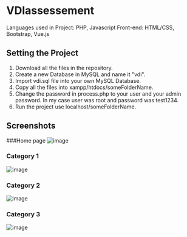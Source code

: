 # VDIassessement

Languages used in Project: PHP, Javascript
Front-end: HTML/CSS, Bootstrap, Vue.js

## Setting the Project
1. Download all the files in the repository.
2. Create a new Database in MySQL and name it "vdi".
3. Import vdi.sql file into your own MySQL Database.
4. Copy all the files into xampp/htdocs/someFolderName.
5. Change the password in process.php to your user and your admin password. In my case user was root and password was test1234. 
6. Run the project use localhost/someFolderName.

## Screenshots
###Home page
![image](https://user-images.githubusercontent.com/57691094/130323049-38315ce2-4e64-405e-b3c7-4e93c2f74aa7.png)

### Category 1
![image](https://user-images.githubusercontent.com/57691094/130323070-237f4822-348b-403f-a604-f27e65b26154.png)

### Category 2
![image](https://user-images.githubusercontent.com/57691094/130323820-ae7b5f2a-8159-42c6-9077-bcf0724691f2.png)

### Category 3
![image](https://user-images.githubusercontent.com/57691094/130323827-edd20101-cf1d-4cb4-b31c-807e7597320f.png)
